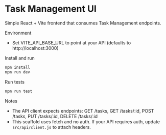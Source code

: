 # Task Management UI

Simple React + Vite frontend that consumes Task Management endpoints.

Environment
- Set VITE_API_BASE_URL to point at your API (defaults to http://localhost:3000)

Install and run

```bash
npm install
npm run dev
```

Run tests

```bash
npm run test
```

Notes
- The API client expects endpoints: GET /tasks, GET /tasks/:id, POST /tasks, PUT /tasks/:id, DELETE /tasks/:id
- This scaffold uses fetch and no auth. If your API requires auth, update `src/api/client.js` to attach headers.
